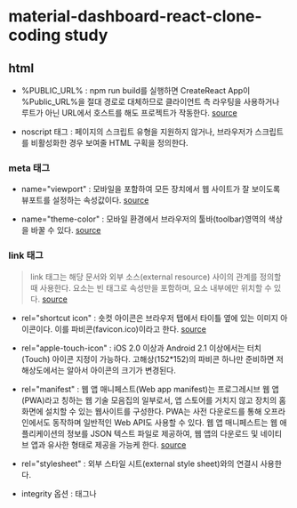 # material-dashboard-react-clone-coding study

## html

- %PUBLIC_URL% : npm run build를 실행하면 CreateReact App이 %Public_URL%을 절대 경로로 대체하므로 클라이언트 측 라우팅을 사용하거나 루트가 아닌 URL에서 호스트를 해도 프로젝트가 작동한다. [source](https://think0wise.tistory.com/21)

- noscript 태그 : 페이지의 스크립트 유형을 지원하지 않거나, 브라우저가 스크립트를 비활성화한 경우 보여줄 HTML 구획을 정의한다. 

### meta 태그

- name="viewport" : 모바일을 포함하여 모든 장치에서 웹 사이트가 잘 보이도록 뷰포트를 설정하는 속성값이다. [source](https://aboooks.tistory.com/352)

- name="theme-color" : 모바일 환경에서 브라우저의 툴바(toolbar)영역의 색상을 바꿀 수 있다. [source](https://www.hahwul.com/2020/01/24/how-to-set-toolbar-color-on-mobile-chrome/)

### link 태그
> link 태그는 해당 문서와 외부 소스(external resource) 사이의 관계를 정의할 때 사용한다. <link> 요소는 빈 태그로 속성만을 포함하며, <head> 요소 내부에만 위치할 수 있다. [source](http://www.tcpschool.com/html-tags/link)

- rel="shortcut icon" : 숏컷 아이콘은 브라우저 탭에서 타이틀 옆에 있는 이미지 아이콘이다. 이를 파비콘(favicon.ico)이라고 한다. [source](https://webdir.tistory.com/337)

- rel="apple-touch-icon" : iOS 2.0 이상과 Android 2.1 이상에서는 터치(Touch) 아이콘 지정이 가능하다. 고해상(152*152)의 파비콘 하나만 준비하면 저해상도에서는 알아서 아이콘의 크기가 변경된다. 

- rel="manifest" : 웹 앱 매니페스트(Web app manifest)는 프로그레시브 웹 앱(PWA)라고 칭하는 웹 기술 모음집의 일부로서, 앱 스토어를 거치지 않고 장치의 홈 화면에 설치할 수 있는 웹사이트를 구성한다. PWA는 사전 다운로드를 통해 오프라인에서도 동작하며 일반적인 Web API도 사용할 수 있다. 웹 앱 매니페스트는 웹 애플리케이션의 정보를 JSON 텍스트 파일로 제공하여, 웹 앱의 다운로드 및 네이티브 앱과 유사한 형태로 제공을 가능케 한다. [source](https://developer.mozilla.org/ko/docs/Web/Manifest)

- rel="stylesheet" : 외부 스타일 시트(external style sheet)와의 연결시 사용한다.

- integrity 옵션 : <link> 태그나 <script> 태그에서 이용 가능하다. 만약 integrity 옵션의 설정값(해시값)과 다르다면 로드되지 않는다.(로드를 차단) 이를 통해 특정 버전의 파일이 변경되거나 변조된 경우를 막아 악의적인 스크립트 변조를 막을 수 있다. [source](https://hi098123.tistory.com/273)

- crossorigin 옵션 : 리소스를 가져올 때 CORS를 사용해야 하는지 나타내는 옵션이다. [source](https://developer.mozilla.org/ko/docs/Web/HTML/Element/link)


## React

### Context

- 리액트 컴포넌트들은 트리 형태로 구성되어 있는데, props를 통해 값을 전달하면 값의 수정이 있을 때 일일이 수정해줘야하는 불편함이 있다. 또한 원하는 컴포넌트에 값을 전달하기 위해 값이 필요 없는 중간 컴포넌트들 까지 props를 받아줘야 한다.(prop Drilling)

<img src="img/context.png"></img><br/>

- context는 global state 라고 볼 수 있다. 하지만 context를 사용하면 컴포넌트를 재사용하기 어려워질 수 있기 때문에 단순히 prop drilling을 피하기 위한 목적이라면 컴포넌트 합성(Component Composition)을 먼저 고려하길 권장한다. 

- .displayName = 'string' : context 객체는 displayName문자열 속성을 설정할 수 있다. 이 문자열을 사용해서 context를 어떻게 보여줄 지 결정한다. 이는 개발자 도구에서 지정한 문자열로 표시된다.

### useReducer

  - useState의 대체 함수이다. (state, action) => newState의 형태로 reducer를 받고 dispatch 메서드와 짝의 형태로 현재 state를 반환한다. 
  - 다수의 하윗값을 포함하는 복잡한 정적 로직을 만드는 경우나 다음 state가 이전 state에 의존적인 경우에 보통 useState보다 useReducer를 선호한다.
  - 또한 useReducer는 자세한 업데이트를 트리거 하는 컴포넌트의 성능을 최적화할 수 있게 하는데, 이것은 콜백 대신 dispatch를 전달할 수 있기 때문이다.

### prop-type

- react에서 컴포넌트의 proptypes를 지정하는 방법은 defaultProp와 prop-types 라이브러리를 사용하는 것이다. [source](https://malonmiming.tistory.com/208)

```JS
import PropTypes from 'prop-types';

const MyComponent = ({ name, children }) => {
    return (...);
};

MyComponent.defaultProps = {
    name : '홍길동'
};

MyComponent.propTypes = {
    name : PropTypes.string,
    title : propTypes.number.isRequired // 필수 설정일 때 씀
}
```

### useMemo
> useMemo의 'Memo'는 메모이제이션(Memoization)을 뜻한다.

- useMemo는 useCallback과 더불어 컴포넌트의 성능을 최적화 하기위해 사용한다. 

- 함수형 컴포넌트가 렌더링 된다는 말은 결국 함수 내부의 모든 변수가 초기화 된다는 말이다. 이 경우 useMemo를 사용하면 Memoize 된 값을 재사용 하는 것이 가능하다. 

[source](https://leehwarang.github.io/2020/05/02/useMemo&useCallback.html)

### useLocation

- useLocation hooks는 사용자가 현재 머물러있는 페이지에 대한 정보를 알려주는 hooks이다. [source](https://velog.io/@yiyb0603/React-Router-dom%EC%9D%98-%EC%9C%A0%EC%9A%A9%ED%95%9C-hooks%EB%93%A4)

```JS
const location = useLocation();
console.log(location);
```
- 위의 코드에서 console.log(location)을 실행하면 여러 정보가 나오지만 대표적으로 **pathname과 search**라는 객체가 출력된다. 

- pathname은 링크(/, /home, /xx_page ...) search는 쿼리스트링(?keyword=hello)가 들어간다. [source](https://explain-programming.tistory.com/5)



